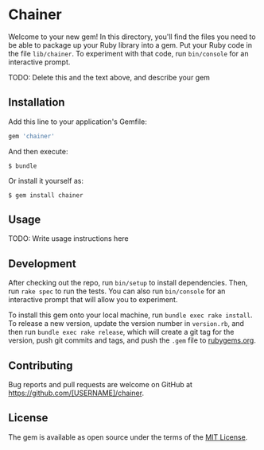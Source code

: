 # Chainer

Welcome to your new gem! In this directory, you'll find the files you need to be able to package up your Ruby library into a gem. Put your Ruby code in the file `lib/chainer`. To experiment with that code, run `bin/console` for an interactive prompt.

TODO: Delete this and the text above, and describe your gem

## Installation

Add this line to your application's Gemfile:

```ruby
gem 'chainer'
```

And then execute:

    $ bundle

Or install it yourself as:

    $ gem install chainer

## Usage

TODO: Write usage instructions here

## Development

After checking out the repo, run `bin/setup` to install dependencies. Then, run `rake spec` to run the tests. You can also run `bin/console` for an interactive prompt that will allow you to experiment.

To install this gem onto your local machine, run `bundle exec rake install`. To release a new version, update the version number in `version.rb`, and then run `bundle exec rake release`, which will create a git tag for the version, push git commits and tags, and push the `.gem` file to [rubygems.org](https://rubygems.org).

## Contributing

Bug reports and pull requests are welcome on GitHub at https://github.com/[USERNAME]/chainer.

## License

The gem is available as open source under the terms of the [MIT License](http://opensource.org/licenses/MIT).
